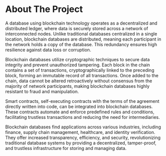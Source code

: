 # About The Project

A database using blockchain technology operates as a decentralized and distributed ledger, where data is securely stored across a network of interconnected nodes. Unlike traditional databases centralized in a single location, blockchain databases are distributed, meaning each participant in the network holds a copy of the database. This redundancy ensures high resilience against data loss or corruption.

Blockchain databases utilize cryptographic techniques to secure data integrity and prevent unauthorized tampering. Each block in the chain contains a set of transactions, cryptographically linked to the preceding block, forming an immutable record of all transactions. Once added to the chain, data cannot be altered retroactively without consensus from the majority of network participants, making blockchain databases highly resistant to fraud and manipulation.

Smart contracts, self-executing contracts with the terms of the agreement directly written into code, can be integrated into blockchain databases. These contracts automate and enforce predefined rules and conditions, facilitating trustless transactions and reducing the need for intermediaries.

Blockchain databases find applications across various industries, including finance, supply chain management, healthcare, and identity verification. They offer increased transparency, efficiency, and security, revolutionizing traditional database systems by providing a decentralized, tamper-proof, and trustless infrastructure for storing and managing data.